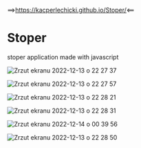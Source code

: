 ==>https://kacperlechicki.github.io/Stoper/<==

# Stoper

  stoper application made with javascript
  
![Zrzut ekranu 2022-12-13 o 22 27 37](https://user-images.githubusercontent.com/118530164/207447755-09bdba61-29b6-4944-8013-a17550d0b790.png)

![Zrzut ekranu 2022-12-13 o 22 27 57](https://user-images.githubusercontent.com/118530164/207447794-4d1d34de-8e35-4413-b7ad-619ad7a8a1bd.png)

![Zrzut ekranu 2022-12-13 o 22 28 21](https://user-images.githubusercontent.com/118530164/207447815-d4b7ca11-85ff-4891-8333-57f624e9a231.png)

![Zrzut ekranu 2022-12-13 o 22 28 31](https://user-images.githubusercontent.com/118530164/207447832-f9da08d7-ceee-44fb-978e-87cc4abc617c.png)

![Zrzut ekranu 2022-12-14 o 00 39 56](https://user-images.githubusercontent.com/118530164/207468900-12ef1822-7ed9-4087-8e29-eb59a91b523f.png)

![Zrzut ekranu 2022-12-13 o 22 28 50](https://user-images.githubusercontent.com/118530164/207447845-7def48d0-294c-4114-b351-b5e2cd828ee4.png)
